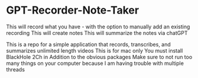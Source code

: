 # GPT-Recorder-Note-Taker
This will record what you have - with the option to manually add an existing recording
This will create notes
This will summarize the notes via chatGPT

This is a repo for a simple application that records, transcribes, and summarizes unlimited length videos
This is for mac only
You must install BlackHole 2Ch in Addition to the obvious packages
Make sure to not run too many things on your computer because I am having trouble with multiple threads
